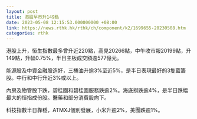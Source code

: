 ```yaml
---
layout: post
title: 港股早市升149點
date: 2023-05-08 12:15:53.000000000 +08:00
link: https://news.rthk.hk/rthk/ch/component/k2/1699655-20230508.htm
categories: rthk
---
```


港股上升，恒生指數最多曾升近220點，高見20266點，中午收市報20199點，升149點，升幅0.75%，半日主板成交額逾577億元。

能源股及中資金融股造好，三桶油升逾3%至近5%，是半日表現最好的3隻藍籌股。中行和中行升近3%或以上。

內房及物管股下跌，碧桂園和碧桂園服務跌逾2%。海底撈跌逾4%，是半日跌幅最大的恒指成份股。醫藥和部分消費股向下。

科技指數半日靠穩，ATMXJ個別發展，小米升逾2%，美團跌逾1%。
